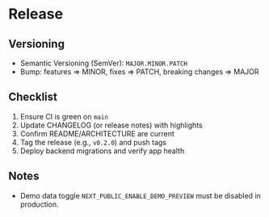 # Release

## Versioning
- Semantic Versioning (SemVer): `MAJOR.MINOR.PATCH`
- Bump: features => MINOR, fixes => PATCH, breaking changes => MAJOR

## Checklist
1. Ensure CI is green on `main`
2. Update CHANGELOG (or release notes) with highlights
3. Confirm README/ARCHITECTURE are current
4. Tag the release (e.g., `v0.2.0`) and push tags
5. Deploy backend migrations and verify app health

## Notes
- Demo data toggle `NEXT_PUBLIC_ENABLE_DEMO_PREVIEW` must be disabled in production.

